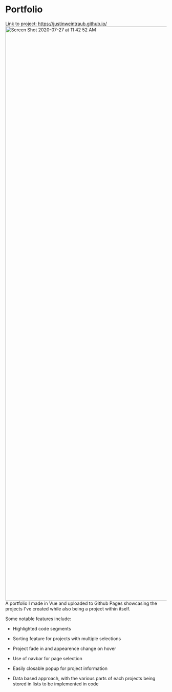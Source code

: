 # Portfolio
Link to project: https://justinweintraub.github.io/
<img width="1791" alt="Screen Shot 2020-07-27 at 11 42 52 AM" src="https://user-images.githubusercontent.com/44651405/89048921-785c0e80-d31e-11ea-933e-411b144f15d2.png">
A portfolio I made in Vue and uploaded to Github Pages showcasing the projects I've created while also being a project within itself.

Some notable features include: 

* Highlighted code segments

* Sorting feature for projects with multiple selections

* Project fade in and appearence change on hover

* Use of navbar for page selection

* Easily closable popup for project information

* Data based approach, with the various parts of each projects being stored in lists to be implemented in code
